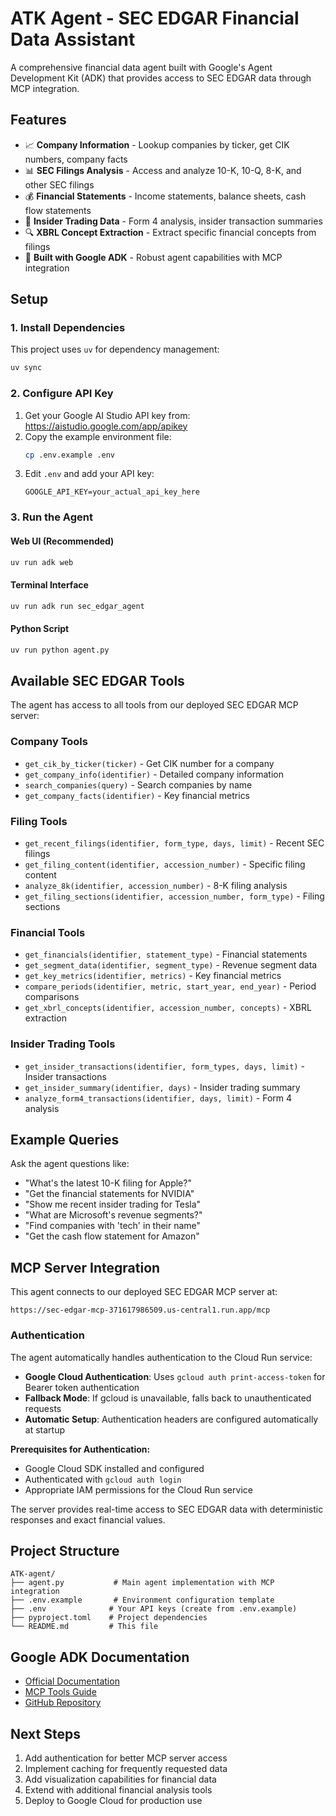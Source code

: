# ATK Agent - SEC EDGAR Financial Data Assistant

A comprehensive financial data agent built with Google's Agent Development Kit (ADK) that provides access to SEC EDGAR data through MCP integration.

## Features

- 📈 **Company Information** - Lookup companies by ticker, get CIK numbers, company facts
- 📊 **SEC Filings Analysis** - Access and analyze 10-K, 10-Q, 8-K, and other SEC filings
- 💰 **Financial Statements** - Income statements, balance sheets, cash flow statements
- 👥 **Insider Trading Data** - Form 4 analysis, insider transaction summaries
- 🔍 **XBRL Concept Extraction** - Extract specific financial concepts from filings
- 🤖 **Built with Google ADK** - Robust agent capabilities with MCP integration

## Setup

### 1. Install Dependencies

This project uses `uv` for dependency management:

```bash
uv sync
```

### 2. Configure API Key

1. Get your Google AI Studio API key from: https://aistudio.google.com/app/apikey
2. Copy the example environment file:
   ```bash
   cp .env.example .env
   ```
3. Edit `.env` and add your API key:
   ```
   GOOGLE_API_KEY=your_actual_api_key_here
   ```

### 3. Run the Agent

#### Web UI (Recommended)
```bash
uv run adk web
```

#### Terminal Interface
```bash
uv run adk run sec_edgar_agent
```

#### Python Script
```bash
uv run python agent.py
```

## Available SEC EDGAR Tools

The agent has access to all tools from our deployed SEC EDGAR MCP server:

### Company Tools
- `get_cik_by_ticker(ticker)` - Get CIK number for a company
- `get_company_info(identifier)` - Detailed company information
- `search_companies(query)` - Search companies by name
- `get_company_facts(identifier)` - Key financial metrics

### Filing Tools
- `get_recent_filings(identifier, form_type, days, limit)` - Recent SEC filings
- `get_filing_content(identifier, accession_number)` - Specific filing content
- `analyze_8k(identifier, accession_number)` - 8-K filing analysis
- `get_filing_sections(identifier, accession_number, form_type)` - Filing sections

### Financial Tools
- `get_financials(identifier, statement_type)` - Financial statements
- `get_segment_data(identifier, segment_type)` - Revenue segment data
- `get_key_metrics(identifier, metrics)` - Key financial metrics
- `compare_periods(identifier, metric, start_year, end_year)` - Period comparisons
- `get_xbrl_concepts(identifier, accession_number, concepts)` - XBRL extraction

### Insider Trading Tools
- `get_insider_transactions(identifier, form_types, days, limit)` - Insider transactions
- `get_insider_summary(identifier, days)` - Insider trading summary
- `analyze_form4_transactions(identifier, days, limit)` - Form 4 analysis

## Example Queries

Ask the agent questions like:

- "What's the latest 10-K filing for Apple?"
- "Get the financial statements for NVIDIA"
- "Show me recent insider trading for Tesla"
- "What are Microsoft's revenue segments?"
- "Find companies with 'tech' in their name"
- "Get the cash flow statement for Amazon"

## MCP Server Integration

This agent connects to our deployed SEC EDGAR MCP server at:
```
https://sec-edgar-mcp-371617986509.us-central1.run.app/mcp
```

### Authentication
The agent automatically handles authentication to the Cloud Run service:
- **Google Cloud Authentication**: Uses `gcloud auth print-access-token` for Bearer token authentication
- **Fallback Mode**: If gcloud is unavailable, falls back to unauthenticated requests
- **Automatic Setup**: Authentication headers are configured automatically at startup

**Prerequisites for Authentication:**
- Google Cloud SDK installed and configured
- Authenticated with `gcloud auth login`
- Appropriate IAM permissions for the Cloud Run service

The server provides real-time access to SEC EDGAR data with deterministic responses and exact financial values.

## Project Structure

```
ATK-agent/
├── agent.py           # Main agent implementation with MCP integration
├── .env.example       # Environment configuration template
├── .env              # Your API keys (create from .env.example)
├── pyproject.toml    # Project dependencies
└── README.md         # This file
```

## Google ADK Documentation

- [Official Documentation](https://google.github.io/adk-docs/)
- [MCP Tools Guide](https://google.github.io/adk-docs/tools/mcp-tools/)
- [GitHub Repository](https://github.com/google/adk-python)

## Next Steps

1. Add authentication for better MCP server access
2. Implement caching for frequently requested data
3. Add visualization capabilities for financial data
4. Extend with additional financial analysis tools
5. Deploy to Google Cloud for production use